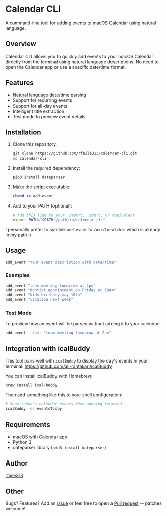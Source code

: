 # Calendar CLI

A command-line tool for adding events to macOS Calendar using natural language.

## Overview

Calendar CLI allows you to quickly add events to your macOS Calendar directly from the terminal using natural language descriptions. No need to open the Calendar app or use a specific date/time format.

## Features

- Natural language date/time parsing
- Support for recurring events
- Support for all-day events
- Intelligent title extraction
- Test mode to preview event details

## Installation

1. Clone this repository:
   ```bash
   git clone https://github.com/rfaile313/calendar-cli.git
   cd calendar-cli
   ```

2. Install the required dependency:
   ```bash
   pip3 install dateparser
   ```

3. Make the script executable:
   ```bash
   chmod +x add_event
   ```

4. Add to your PATH (optional):
   ```bash
   # Add this line to your .bashrc, .zshrc, or equivalent
   export PATH="$PATH:/path/to/calendar-cli"
   ```

I personally prefer to symlink `add_event` to `/usr/local/bin` which is already in my path :) 

## Usage

```bash
add_event "Your event description with date/time"
```

### Examples

```bash
add_event "team meeting tomorrow at 2pm"
add_event "dentist appointment on Friday at 10am"
add_event "kids birthday may 18th"
add_event "vacation next week"
```

### Test Mode

To preview how an event will be parsed without adding it to your calendar:

```bash
add_event --test "team meeting tomorrow at 2pm"
```

## Integration with icalBuddy

This tool pairs well with `icalBuddy` to display the day's events in your terminal: https://github.com/ali-rantakari/icalBuddy

You can install icalBuddy with Homebrew:

```bash
brew install ical-buddy
```

Then add something like this to your shell configuration:

```bash
# Show today's calendar events when opening terminal
icalBuddy -sd eventsToday
```

## Requirements

- macOS with Calendar app
- Python 3
- dateparser library (`pip3 install dateparser`)

## Author

[rfaile313](https://github.com/rfaile313)

## Other

Bugs? Features? Add an [issue](https://github.com/rfaile313/calendar-cli/issues) or feel free to open a [Pull request](https://github.com/rfaile313/calendar-cli/pulls) -- patches welcome!
